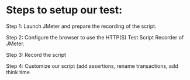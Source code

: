 
# Steps to setup our test:

Step 1: Launch JMeter and prepare the recording of the script.

Step 2: Configure the browser to use the HTTP(S) Test Script Recorder of
JMeter.

Step 3: Record the script

Step 4: Customize our script (add assertions, rename transactions, add think
time


